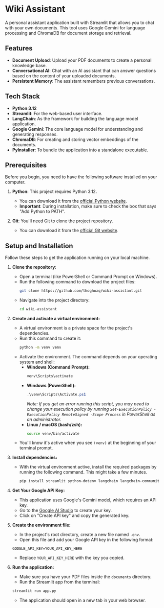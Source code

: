 # Wiki Assistant

A personal assistant application built with Streamlit that allows you to chat with your own documents. This tool uses Google Gemini for language processing and ChromaDB for document storage and retrieval.

## Features

- **Document Upload**: Upload your PDF documents to create a personal knowledge base.
- **Conversational AI**: Chat with an AI assistant that can answer questions based on the content of your uploaded documents.
- **Persistent Memory**: The assistant remembers previous conversations.

## Tech Stack

- **Python 3.12**
- **Streamlit**: For the web-based user interface.
- **LangChain**: As the framework for building the language model application.
- **Google Gemini**: The core language model for understanding and generating responses.
- **ChromaDB**: For creating and storing vector embeddings of the documents.
- **PyInstaller**: To bundle the application into a standalone executable.

## Prerequisites

Before you begin, you need to have the following software installed on your computer.

1.  **Python**: This project requires Python 3.12.
    -   You can download it from the [official Python website](https://www.python.org/downloads/).
    -   **Important**: During installation, make sure to check the box that says "Add Python to PATH".

2.  **Git**: You'll need Git to clone the project repository.
    -   You can download it from the [official Git website](https://git-scm.com/downloads/).

## Setup and Installation

Follow these steps to get the application running on your local machine.

1.  **Clone the repository:**
    -   Open a terminal (like PowerShell or Command Prompt on Windows).
    -   Run the following command to download the project files:
        ```bash
        git clone https://github.com/thoghoaq/wiki-assistant.git
        ```
    -   Navigate into the project directory:
        ```bash
        cd wiki-assistant
        ```

2.  **Create and activate a virtual environment:**
    -   A virtual environment is a private space for the project's dependencies.
    -   Run this command to create it:
        ```bash
        python -m venv venv
        ```
    -   Activate the environment. The command depends on your operating system and shell:
        -   **Windows (Command Prompt):**
            ```cmd
            venv\Scripts\activate
            ```
        -   **Windows (PowerShell):**
            ```powershell
            .\venv\Scripts\Activate.ps1
            ```
            *Note: If you get an error running this script, you may need to change your execution policy by running `Set-ExecutionPolicy -ExecutionPolicy RemoteSigned -Scope Process` in PowerShell as an administrator.*
        -   **Linux / macOS (bash/zsh):**
            ```bash
            source venv/bin/activate
            ```
    -   You'll know it's active when you see `(venv)` at the beginning of your terminal prompt.

3.  **Install dependencies:**
    -   With the virtual environment active, install the required packages by running the following command. This might take a few minutes.
        ```bash
        pip install streamlit python-dotenv langchain langchain-community langchain-google-genai chromadb pypdf python-docx openpyxl unstructured markdown
        ```

4.  **Get Your Google API Key:**
    -   This application uses Google's Gemini model, which requires an API key.
    -   Go to the [Google AI Studio](https://aistudio.google.com/app/apikey) to create your key.
    -   Click on "Create API key" and copy the generated key.

5.  **Create the environment file:**
    -   In the project's root directory, create a new file named `.env`.
    -   Open this file and add your Google API key in the following format:
      ```
      GOOGLE_API_KEY=YOUR_API_KEY_HERE
      ```
    -   Replace `YOUR_API_KEY_HERE` with the key you copied.

6.  **Run the application:**
    -   Make sure you have your PDF files inside the `documents` directory.
    -   Run the Streamlit app from the terminal:
      ```bash
      streamlit run app.py
      ```
    -   The application should open in a new tab in your web browser.
